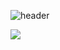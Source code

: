 ![header](https://capsule-render.vercel.app/api?type=rounded&color=timeGradient&text=Welcome%20to%20imratatouille's%20GitHub%20👋&animation=twinkling&fontSize=40&fontAlignY=50&fontAlign=50&height=180)

<img src="https://img.shields.io/badge/python-3776AB?style=flat-square&logo=python&logoColor=white">
